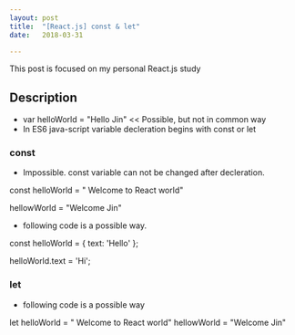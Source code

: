 ```yaml
---
layout: post
title:  "[React.js] const & let"
date:   2018-03-31

---
```


This post is focused on my personal React.js study

## Description

+ var helloWorld = "Hello Jin" << Possible, but not in common way
+ In ES6 java-script variable decleration begins with const or let

### const

 + Impossible. const variable can not be changed after decleration.

const helloWorld = " Welcome to React world"

hellowWorld = "Welcome Jin"

 + following code is a possible way.

const helloWorld = {
    text: 'Hello'
};

helloWorld.text = 'Hi';


### let

+ following code is a possible way

let helloWorld = " Welcome to React world"
hellowWorld = "Welcome Jin"
